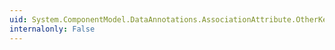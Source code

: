 ```yaml
---
uid: System.ComponentModel.DataAnnotations.AssociationAttribute.OtherKey
internalonly: False
---
```

